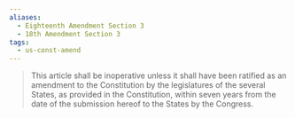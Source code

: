 ```yaml
---
aliases:
  - Eighteenth Amendment Section 3
  - 18th Amendment Section 3
tags:
  - us-const-amend
---
```

> This article shall be inoperative unless it shall have been ratified as an amendment to the Constitution by the legislatures of the several States, as provided in the Constitution, within seven years from the date of the submission hereof to the States by the Congress.

